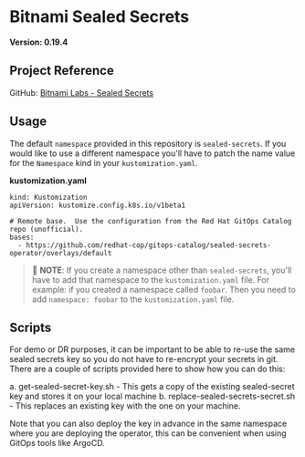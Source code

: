 # Bitnami Sealed Secrets

**Version: 0.19.4**

## Project Reference

GitHub: [Bitnami Labs - Sealed Secrets](https://github.com/bitnami-labs/sealed-secrets)

## Usage

The default `namespace` provided in this repository is `sealed-secrets`. If you would like to use a different namespace you'll have to patch the name value for the `Namespace` kind in your `kustomization.yaml`.

**kustomization.yaml**
```
kind: Kustomization
apiVersion: kustomize.config.k8s.io/v1beta1

# Remote base.  Use the configuration from the Red Hat GitOps Catalog repo (unofficial).
bases:
  - https://github.com/redhat-cop/gitops-catalog/sealed-secrets-operator/overlays/default
```

> :rotating_light: **NOTE**: If you create a namespace other than `sealed-secrets`, you'll have to add that namespace to the `kustomization.yaml` file. For example: if you created a namespace called `foobar`. Then you need to add `namespace: foobar` to the `kustomization.yaml` file.

## Scripts

For demo or DR purposes, it can be important to be able to re-use the same sealed secrets key so you do not have to re-encrypt your secrets in git. There are a couple of scripts provided here to show how you can do this:

a. get-sealed-secret-key.sh - This gets a copy of the existing sealed-secret key and stores it on your local machine
b. replace-sealed-secrets-secret.sh - This replaces an existing key with the one on your machine.

Note that you can also deploy the key in advance in the same namespace where you are deploying the operator, this can be convenient when using GitOps tools like ArgoCD.
